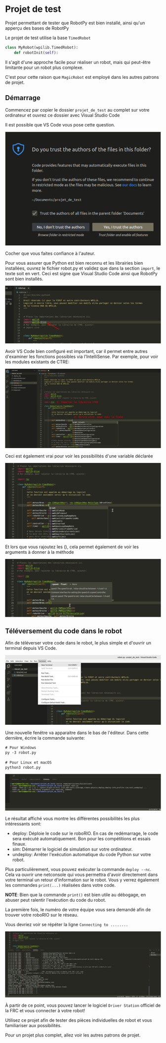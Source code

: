 # Projet de test

Projet permettant de tester que RobotPy est bien installé, ainsi qu'un apperçu des bases de RobotPy

Le projet de test utilise la base `TimedRobot`
```python
class MyRobot(wpilib.TimedRobot):
    def robotInit(self):
```

Il s'agit d'une approche facile pour réaliser un robot, mais qui peut-être limitante pour un robot plus complexe.

C'est pour cette raison que `MagicRobot` est employé dans les autres patrons de projet.

## Démarrage

Commencez par copier le dossier `projet_de_test` au complet sur votre ordinateur et ouvrez ce dossier avec Visual Studio Code

Il est possible que VS Code vous pose cette question.

![alt text](/media/authoriser.png "Popup faire confiance apparait")

Cocher que vous faites confiance à l'auteur.

Pour vous assurer que Python est bien reconnu et les librairies bien installées, ouvrez le fichier robot.py et validez que dans la section `import`, le texte soit en vert. Ceci est signe que Visual Studio Code ainsi que RobotPy sont bien installés.

![alt text](/media/import-ok.png "import en vert")

Avoir VS Code bien configuré est important, car il permet entre autres d'examiner les fonctions possibles via l'IntelliSense. Par exemple, pour voir les modules existants de CTRE:

![alt text](/media/ctre-intellisense.png "Boite des choix de CTRE")

Ceci est également vrai pour voir les possibilités d'une variable déclarée

![alt text](/media/rev-intellisense.png "REV class")

Et lors que vous rajoutez les (), cela permet également de voir les arguments à donner à la méthode

![alt text](/media/rev-intellisense2.png "REV method args")

## Téléversement du code dans le robot

Afin de téléverser votre code dans le robot, le plus simple et d'ouvrir un terminal depuis VS Code.

![alt text](/media/nouveau-terminal.png "Terminal -> New Terminal")

Une nouvelle fenêtre va apparaitre dans le bas de l'éditeur. Dans cette dernière, écrire la commande suivante:

```shell
# Pour Windows
py -3 robot.py

# Pour Linux et macOS
python3 robot.py
```

![alt text](/media/terminal-1.png "Terminal 1")

Le résultat affiché vous montre les différentes possibilités les plus intéressants sont:
- deploy: Déploie le code sur le roboRIO. En cas de redémarrage, le code sera exécuté automatiquement. Bon pour les compétitions et essais finaux.
- sim: Démarrer le logiciel de simulation sur votre ordinateur.
- undeploy: Arrêter l'exécution automatique du code Python sur votre robot.

Plus particulièrement, vous pouvez exécuter la commande `deploy --nc`. Cela va ouvrir une netconsole qui vous permettra d'avoir directement dans votre terminal un retour d'information sur le robot. Vous y verrez également les commandes `print(...)` réalisées dans votre code.

**NOTE**: Bien que la commande `print()` est bien utile au débogage, en abuser peut ralentir l'exécution du code du robot.

La première fois, le numéro de votre équipe vous sera demandé afin de trouver votre roboRIO sur le réseau.

Vous devriez voir se répéter la ligne `Connecting to ........ `

![alt text](/media/deploy-nc.png "deploy --nc")

À partir de ce point, vous pouvez lancer le logiciel `Driver Station` officiel de la FRC et vous connecter à votre robot!

Utilisez ce projet afin de tester des pièces individuelles de robot et vous familiariser aux possibilités.

Pour un projet plus complet, allez voir les autres patrons de projet.
